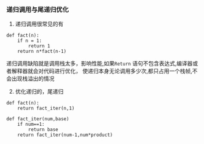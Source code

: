 ### 递归调用与尾递归优化

1. 递归调用很常见的有

```
def fact(n):
    if n = 1:
        return 1
    return n*fact(n-1)  
```

递归调用缺陷就是调用栈太多，影响性能,如果`Return` 语句不包含表达式,编译器或者解释器就会对代码进行优化，
使递归本身无论调用多少次,都只占用一个栈帧,不会出现栈溢出的情况

2. 优化递归的，尾递归

```
def fact(n):
    return fact_iter(n,1)

def fact_iter(num,base)
    if num==1:
        return base
    return fact_iter(num-1,num*product)

```
